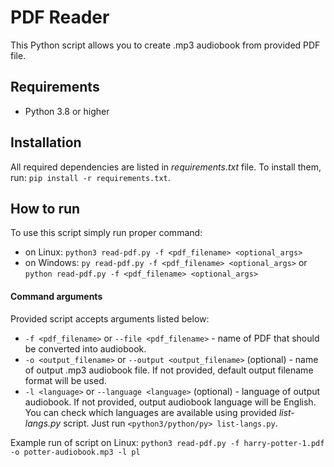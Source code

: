 # PDF Reader
This Python script allows you to create .mp3 audiobook from provided PDF file.

## Requirements
- Python 3.8 or higher

## Installation
All required dependencies are listed in _requirements.txt_ file. To install them, run:
`pip install -r requirements.txt`.

## How to run
To use this script simply run proper command:
- on Linux: `python3 read-pdf.py -f <pdf_filename> <optional_args>`
- on Windows: `py read-pdf.py -f <pdf_filename> <optional_args>` or `python read-pdf.py -f <pdf_filename> <optional_args>`

#### Command arguments
Provided script accepts arguments listed below:
- `-f <pdf_filename>` or `--file <pdf_filename>` - name of PDF that should be converted into audiobook.
- `-o <output_filename>` or `--output <output_filename>` (optional) - name of output .mp3 audiobook file. If not provided, default output filename format will be used.
- `-l <language>` or `--language <language>` (optional) - language of output audiobook. If not provided, output audiobook language will be English. You can check which languages are available using provided _list-langs.py_ script. Just run `<python3/python/py> list-langs.py`.

Example run of script on Linux: `python3 read-pdf.py -f harry-potter-1.pdf -o potter-audiobook.mp3 -l pl`